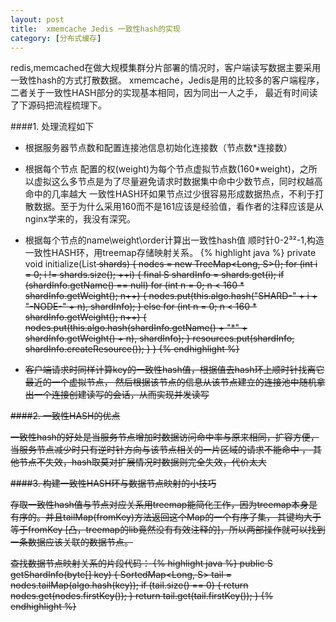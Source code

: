 ```yaml
---
layout: post
title:  xmemcache Jedis 一致性hash的实现
category: [分布式缓存]
---
```


redis,memcached在做大规模集群分片部署的情况时，客户端读写数据主要采用一致性hash的方式打散数据。
xmemcache，Jedis是用的比较多的客户端程序，二者关于一致性HASH部分的实现基本相同，因为同出一人之手，
最近有时间读了下源码把流程梳理下。

####1.	处理流程如下
	
* 根据服务器节点数和配置连接池信息初始化连接数（节点数*连接数）

* 根据每个节点 配置的权(weight)为每个节点虚拟节点数(160*weight)，之所以虚拟这么多节点是为了尽量避免请求时数据集中命中少数节点，同时权越高命中的几率越大
一致性HASH环如果节点过少很容易形成数据热点，不利于打散数据。至于为什么采用160而不是161应该是经验值，看作者的注释应该是从nginx学来的，我没有深究。

* 根据每个节点的name\weight\order计算出一致性hash值 顺时针0-2³²-1,构造一致性HASH环，用treemap存储映射关系。
	{% highlight java %}
	    private void initialize(List<S> shards) {
	        nodes = new TreeMap<Long, S>();
	        for (int i = 0; i != shards.size(); ++i) {
	            final S shardInfo = shards.get(i);
	            if (shardInfo.getName() == null)
	            	for (int n = 0; n < 160 * shardInfo.getWeight(); n++) {
	            		nodes.put(this.algo.hash("SHARD-" + i + "-NODE-" + n), shardInfo);
	            	}
	            else
	            	for (int n = 0; n < 160 * shardInfo.getWeight(); n++) {
	            		nodes.put(this.algo.hash(shardInfo.getName() + "*" + shardInfo.getWeight() + n), shardInfo);
	            	}
	            resources.put(shardInfo, shardInfo.createResource());
	        }
	    }
	{% endhighlight %}
	
* 客户端请求时同样计算key的一致性hash值，根据值去hash环上顺时针找离它最近的一个虚拟节点，
然后根据该节点的信息从该节点建立的连接池中随机拿出一个连接创建读写的会话，从而实现并发读写

####2.	一致性HASH的优点

 一致性hash的好处是当服务节点增加时数据访问命中率与原来相同，扩容方便，当服务节点减少时只有逆时针方向与该节点相关的一片区域的请求不能命中 ，
其他节点不失效，hash取莫对扩展情况时数据则完全失效，代价太大

####3.	构建一致性HASH环与数据节点映射的小技巧

存取一致性hash值与节点对应关系用treemap能简化工作，因为treemap本身是有序的。并且tailMap(fromKey)方法返回这个Map的一个有序子集，
其键均大于等于fromKey [凸，treemap的lib竟然没有有效注释的]，所以两部操作就可以找到一条数据应该关联的数据节点。

查找数据节点映射关系的片段代码：
{% highlight java %}
public S getShardInfo(byte[] key) {
        SortedMap<Long, S> tail = nodes.tailMap(algo.hash(key));
        if (tail.size() == 0) {
            return nodes.get(nodes.firstKey());
        }
        return tail.get(tail.firstKey());
    }
{% endhighlight %}






 